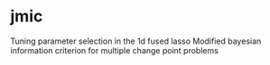 # jmic
Tuning parameter selection in the 1d fused lasso
Modified bayesian information criterion
for multiple change point problems


